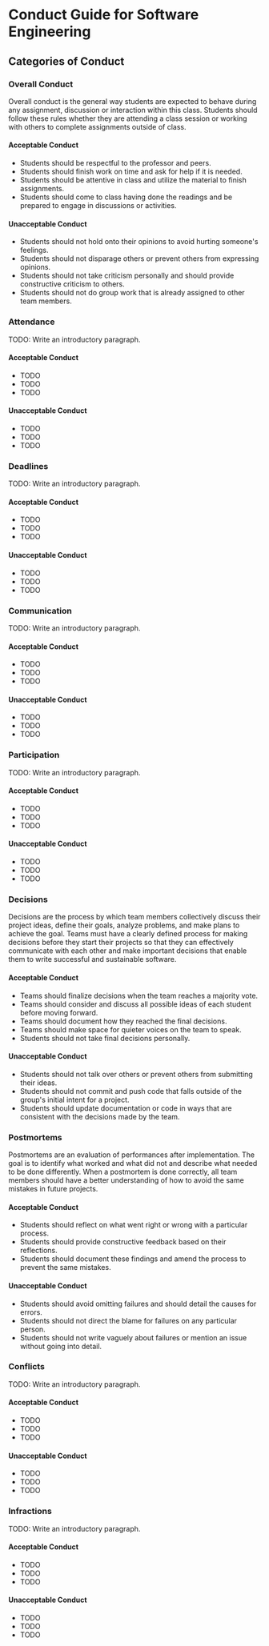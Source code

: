 # Conduct Guide for Software Engineering

## Categories of Conduct

### Overall Conduct

Overall conduct is the general way students are expected to behave during any assignment, discussion or interaction within this class. Students should follow these rules whether they are attending a class session or working with others to complete assignments outside of class.

#### Acceptable Conduct

- Students should be respectful to the professor and peers.
- Students should finish work on time and ask for help if it is needed.
- Students should be attentive in class and utilize the material to finish assignments.
- Students should come to class having done the readings and be prepared to engage in discussions or activities.

#### Unacceptable Conduct

- Students should not hold onto their opinions to avoid hurting someone's feelings.
- Students should not disparage others or prevent others from expressing opinions.
- Students should not take criticism personally and should provide constructive criticism to others.
- Students should not do group work that is already assigned to other team members.

### Attendance

TODO: Write an introductory paragraph.

#### Acceptable Conduct

- TODO
- TODO
- TODO

#### Unacceptable Conduct

- TODO
- TODO
- TODO

### Deadlines

TODO: Write an introductory paragraph.

#### Acceptable Conduct

- TODO
- TODO
- TODO

#### Unacceptable Conduct

- TODO
- TODO
- TODO

### Communication

TODO: Write an introductory paragraph.

#### Acceptable Conduct

- TODO
- TODO
- TODO

#### Unacceptable Conduct

- TODO
- TODO
- TODO

### Participation

TODO: Write an introductory paragraph.

#### Acceptable Conduct

- TODO
- TODO
- TODO

#### Unacceptable Conduct

- TODO
- TODO
- TODO

### Decisions

Decisions are the process by which team members collectively discuss their project ideas, define their goals, analyze problems, and make plans to achieve the goal. Teams must have a clearly defined process for making decisions before they start their projects so that they can effectively communicate with each other and make important decisions that enable them to write successful and sustainable software.

#### Acceptable Conduct

- Teams should finalize decisions when the team reaches a majority vote.
- Teams should consider and discuss all possible ideas of each student before moving forward.
- Teams should document how they reached the final decisions.
- Teams should make space for quieter voices on the team to speak.
- Students should not take final decisions personally.

#### Unacceptable Conduct

- Students should not talk over others or prevent others from submitting their ideas.
- Students should not commit and push code that falls outside of the group's initial intent for a project.
- Students should update documentation or code in ways that are consistent with the decisions made by the team.

### Postmortems

Postmortems are an evaluation of performances after implementation. The goal is to identify what worked and what did not and describe what needed to be done differently. When a postmortem is done correctly, all team members should have a better understanding of how to avoid the same mistakes in future projects.

#### Acceptable Conduct

- Students should reflect on what went right or wrong with a particular process.
- Students should provide constructive feedback based on their reflections.
- Students should document these findings and amend the process to prevent the same mistakes.

#### Unacceptable Conduct

- Students should avoid omitting failures and should detail the causes for errors.
- Students should not direct the blame for failures on any particular person.
- Students should not write vaguely about failures or mention an issue without going into detail.

### Conflicts

TODO: Write an introductory paragraph.

#### Acceptable Conduct

- TODO
- TODO
- TODO

#### Unacceptable Conduct

- TODO
- TODO
- TODO

### Infractions

TODO: Write an introductory paragraph.

#### Acceptable Conduct

- TODO
- TODO
- TODO

#### Unacceptable Conduct

- TODO
- TODO
- TODO
